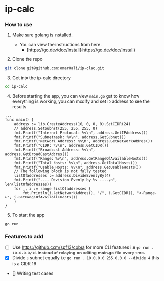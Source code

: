 # ip-calc

### How to use

1. Make sure golang is installed.

    - You can view the instructions from here.
        - [https://go.dev/doc/install](https://go.dev/doc/install)

2. Clone the repo

```bash
git clone git@github.com:omar0ali/ip-clac.git
```

3. Get into the ip-calc directory

```bash
cd ip-calc
```

4. Before starting the app, you can view `main.go` get to know how everything is working, you can modify and set ip address to see the results

```golang
...
func main() {
	address := lib.CreateAddress(10, 0, 0, 0).SetCIDR(24)
	// address.SetSubnet(255, 255, 255, 0)
	fmt.Printf("Internet Protocal: %v\n", address.GetIPAddress())
	fmt.Printf("Subnetmask: %v\n", address.GetSubnet())
	fmt.Printf("Network Address: %v\n", address.GetNetworkAddres())
	fmt.Printf("CIDR: %v\n", address.GetCIDR())
	fmt.Printf("Broadcast Address: %v\n", address.GetBroadCastAddres())
	fmt.Printf("Range: %v\n", address.GetRangeOfAvailableHosts())
	fmt.Printf("Total Hosts: %v\n", address.GetTotalHosts())
	fmt.Printf("Usable Hosts: %v\n", address.GetUsableHosts())
    // The following block is not fully tested
    listOfaddresses := address.DivideEvenlyBy(4)
    fmt.Printf("---- Division Evenly by %v ----\n", len(listOfaddresses))
	for _, i := range listOfaddresses {
		fmt.Println(i.GetNetworkAddres(), "/", i.GetCIDR(), "<-Range->", i.GetRangeOfAvailableHosts())
	}
}
```

5. To start the app

```bash
go run .
```

### Features to add

-   [ ] Use https://github.com/spf13/cobra for more CLI features i.e `go run . 10.0.0.0/16` instead of relaying on editing main.go file every time.
-   [x] Divide a subnet equally i.e `go run . 10.0.0.0 255.0.0.0 --divide 4` this is a CIDR 16
-   [] Writing test cases
